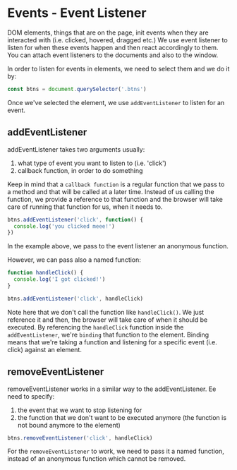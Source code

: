# Events - Event Listener

DOM elements, things that are on the page, init events when they are interacted with (i.e. clicked, hovered, dragged etc.)
We use event listener to listen for when these events happen and then react accordingly to them.
You can attach event listeners to the documents and also to the window.

In order to listen for events in elements, we need to select them and we do it by:

```js
const btns = document.querySelector('.btns')
```

Once we've selected the element, we use `addEventListener` to listen for an event.

## addEventListener

addEventListener takes two arguments usually:

1. what type of event you want to listen to (i.e. 'click')
2. callback function, in order to do something

Keep in mind that a `callback function` is a regular function that we pass to a method and that will be called at a later time. Instead of us calling the function, we provide a reference to that function and the browser will take care of running that function for us, when it needs to.

```js
btns.addEventListener('click', function() {
  console.log('you clicked meee!')
})
```

In the example above, we pass to the event listener an anonymous function.

However, we can pass also a named function:

```js
function handleClick() {
  console.log('I got clicked!')
}

btns.addEventListener('click', handleClick)
```

Note here that we don't call the function like `handleClick()`.
We just reference it and then, the browser will take care of when it should be executed.
By referencing the `handleClick` function inside the `addEventListener`, we're `binding` that function to the element.
Binding means that we're taking a function and listening for a specific event (i.e. click) against an element.

## removeEventListener

removeEventListener works in a similar way to the addEventListener.
Ee need to specify:

1. the event that we want to stop listening for
2. the function that we don't want to be executed anymore (the function is not bound anymore to the element)

```js
btns.removeEventListener('click', handleClick)
```

For the `removeEventListener` to work, we need to pass it a named function, instead of an anonymous function which cannot be removed.
